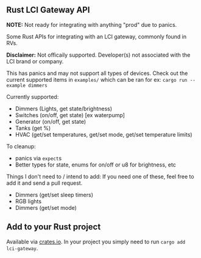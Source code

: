 ## Rust LCI Gateway API

**NOTE:** Not ready for integrating with anything "prod" due to panics.

Some Rust APIs for integrating with an LCI gateway, commonly found in RVs.

**Disclaimer:** Not officaily supported. Developer(s) not associated with the LCI brand or company.

This has panics and may not support all types of devices. Check out the current supported items in `examples/` which can be ran for ex: `cargo run --example dimmers`

Currently supported:
* Dimmers (Lights, get state/brightness)
* Switches (on/off, get state) [ex waterpump]
* Generator (on/off, get state)
* Tanks (get %)
* HVAC (get/set temperatures, get/set mode, get/set temperature limits)

To cleanup:
* panics via `expect`s
* Better types for state, enums for on/off or u8 for brightness, etc

Things I don't need to / intend to add:
If you need one of these, feel free to add it and send a pull request.
* Dimmers (get/set sleep timers)
* RGB lights
* Dimmers (get/set mode)

## Add to your Rust project

Available via [crates.io](https://crates.io/crates/lci-gateway).
In your project you simply need to run `cargo add lci-gateway`.
